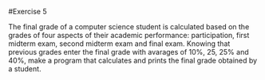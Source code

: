 #Exercise 5

The final grade of a computer science student is calculated based on the grades of four
aspects of their academic performance: participation, first midterm exam, second midterm
exam and final exam. Knowing that previous grades enter the final grade with avarages of
10%, 25, 25% and 40%, make a program that calculates and prints the final grade obtained
by a student.
